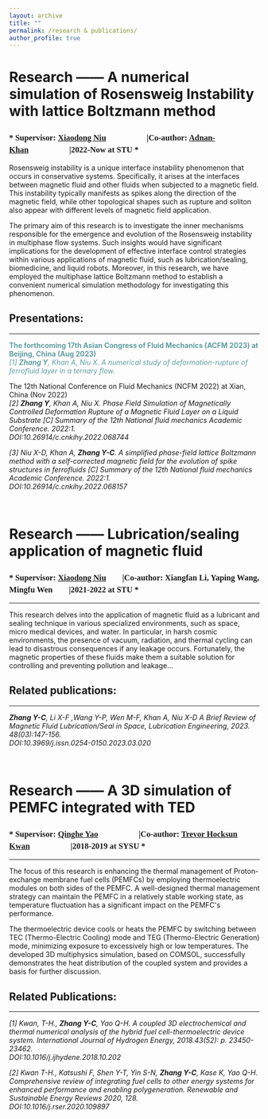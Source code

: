 ```yaml
---
layout: archive
title: ""
permalink: /research & publications/
author_profile: true
---
```


Research —— A numerical simulation of Rosensweig Instability with lattice Boltzmann method 
======
### <font face="Times of New Rome"> * Supervisor: <a href="https://scholar.google.com/citations?user=StJCQfAAAAAJ">Xiaodong Niu</a>　　　　　|Co-author: <a href="https://www.researchgate.net/profile/Adnan-Khan-14">Adnan-Khan</a>　　　　　|2022-Now at STU *</font>
Rosensweig instability is a unique interface instability phenomenon that occurs in conservative systems. Specifically, it arises at the interfaces between magnetic fluid and other fluids when subjected to a magnetic field. This instability typically manifests as spikes along the direction of the magnetic field, while other topological shapes such as rupture and soliton also appear with different levels of magnetic field application.

The primary aim of this research is to investigate the inner mechanisms responsible for the emergence and evolution of the Rosensweig instability in multiphase flow systems. Such insights would have significant implications for the development of effective interface control strategies within various applications of magnetic fluid, such as lubrication/sealing, biomedicine, and liquid robots. Moreover, in this research, we have employed the multiphase lattice Boltzmann method to establish a convenient numerical simulation methodology for investigating this phenomenon.
## Presentations: 
---
<!--#--------------------------------------------------------------------------------------------------------------------------------------------------------------------------------------------------->
<!--<font color=#0099ff>color #0099ff</font>-->

**<font color=CadetBlue>  The forthcoming 17th Asian Congress of Fluid Mechanics (ACFM 2023) at Beijing, China (Aug 2023) <br></font>**
*<font color=CadetBlue>[1] __Zhang Y__, Khan A, Niu X. A numerical study of deformation-rupture of ferrofluid layer in a ternary flow. <br></font>*

The 12th National Conference on Fluid Mechanics (NCFM 2022) at Xian, China (Nov 2022)<br>
*[2] __Zhang Y__, Khan A, Niu X. Phase Field Simulation of Magnetically Controlled Deformation Rupture of a Magnetic Fluid Layer on a Liquid Substrate [C] Summary of the 12th National fluid mechanics Academic Conference. 2022:1.<br>*
*DOI:10.26914/c.cnkihy.2022.068744 <br>*

*[3] Niu X-D, Khan A, __Zhang Y-C__. A simplified phase-field lattice Boltzmann method with a self-corrected magnetic field for the evolution of spike structures in ferrofluids [C] Summary of the 12th National fluid mechanics Academic Conference. 2022:1.<br>*
*DOI:10.26914/c.cnkihy.2022.068157<br>*

<!--#---------------------------------------------------------------------------------------------------------------------------------------------------------------------------------------------------><br>
  
Research —— Lubrication/sealing application of magnetic fluid
======
### <font face="Times of New Rome"> * Supervisor: <a href="https://scholar.google.com/citations?user=StJCQfAAAAAJ">Xiaodong Niu</a>　　|Co-author: Xiangfan Li, Yaping Wang, Mingfu Wen　　|2021-2022 at STU *</font>
---
This research delves into the application of magnetic fluid as a lubricant and sealing technique in various specialized environments, such as space, micro medical devices, and water. In particular, in harsh cosmic environments, the presence of vacuum, radiation, and thermal cycling can lead to disastrous consequences if any leakage occurs. Fortunately, the magnetic properties of these fluids make them a suitable solution for controlling and preventing pollution and leakage...
<br>

## Related publications:
---
*__Zhang Y-C__, Li X-F ,Wang Y-P, Wen M-F, Khan A, Niu X-D A Brief Review of Magnetic Fluid Lubrication/Seal in Space, Lubrication Engineering, 2023. 48(03):147-156.<br>*
*DOI:10.3969/j.issn.0254-0150.2023.03.020 <br>*
<!--#---------------------------------------------------------------------------------------------------------------------------------------------------------------------------------------------------><br>
  
Research —— A 3D simulation of PEMFC integrated with TED 
====== 
### <font face="Times of New Rome"> * Supervisor: <a href="https://www.researchgate.net/profile/Qing-He-Yao">Qinghe Yao</a>　　　　　|Co-author: <a href="https://www.researchgate.net/profile/Trevor-Kwan">Trevor Hocksun Kwan</a>　　　　　|2018-2019 at SYSU *</font>
---
The focus of this research is enhancing the thermal management of Proton-exchange membrane fuel cells (PEMFCs) by employing thermoelectric modules on both sides of the PEMFC. A well-designed thermal management strategy can maintain the PEMFC in a relatively stable working state, as temperature fluctuation has a significant impact on the PEMFC's performance.

The thermoelectric device cools or heats the PEMFC by switching between TEC (Thermo-Electric Cooling) mode and TEG (Thermo-Electric Generation) mode, minimizing exposure to excessively high or low temperatures. The developed 3D multiphysics simulation, based on COMSOL, successfully demonstrates the heat distribution of the coupled system and provides a basis for further discussion.

## Related Publications: 
---
*[1] Kwan, T-H., __Zhang Y-C__, Yao Q-H. A coupled 3D electrochemical and thermal numerical analysis of the hybrid fuel cell-thermoelectric device system. International Journal of Hydrogen Energy, 2018.43(52): p. 23450-23462.<br>*
*DOI:10.1016/j.ijhydene.2018.10.202<br>*

*[2] Kwan T-H., Katsushi F, Shen Y-T, Yin S-N, __Zhang Y-C__, Kase K, Yao Q-H. Comprehensive review of integrating fuel cells to other energy systems for enhanced performance and enabling polygeneration. Renewable and Sustainable Energy Reviews 2020, 128.<br>*
*DOI:10.1016/j.rser.2020.109897<br>*
<!--#---------------------------------------------------------------------------------------------------------------------------------------------------------------------------------------------------><br>


